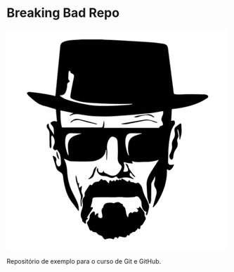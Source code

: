 # Breaking Bad Repo

![Say My Name](./heisenberg.png)

Repositório de exemplo para o curso de Git e GitHub.
